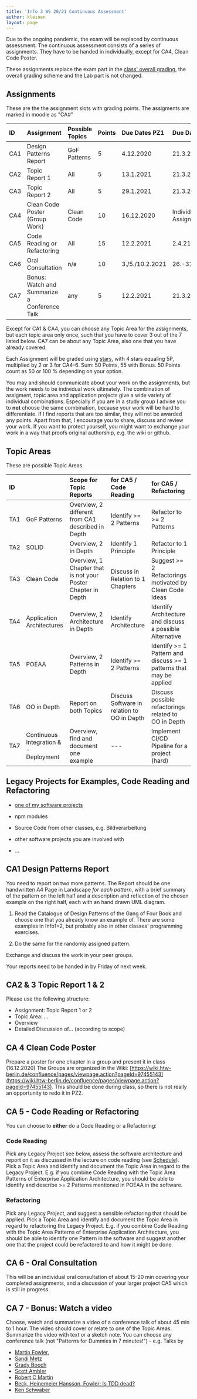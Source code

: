 ```yaml
---
title: 'Info 3 WS 20/21 Continuous Assessment'
author: kleinen
layout: page
---
```


Due to the ongoing pandemic, the exam will be replaced by continuous assessment.
The continuous assessment consists of a series of assignments. They have to be
handed in individually, except for CA4, Clean Code Poster.

These assignments replace the exam part in the [class' overall grading](../#grades),
the overall grading scheme and the Lab part is not changed.


##  Assignments

These are the the assignment slots with grading points. The assigments are marked in moodle as "CA#"

| ID  | Assignment                                   | Possible Topics | Points | Due Dates PZ1   | Due Dates PZ2         |
|:----|:---------------------------------------------|:----------------|:-------|:----------------|:----------------------|
| CA1 | Design Patterns Report                       | GoF Patterns    | 5      | 4.12.2020       | 21.3.21               |
| CA2 | Topic Report 1                               | All             | 5      | 13.1.2021       | 21.3.21               |
| CA3 | Topic Report 2                               | All             | 5      | 29.1.2021       | 21.3.21               |
| CA4 | Clean Code Poster (Group Work)               | Clean Code      | 10     | 16.12.2020      | Individual Assignment |
| CA5 | Code Reading or Refactoring                  | All             | 15     | 12.2.2021       | 2.4.21                |
| CA6 | Oral Consultation                            | n/a             | 10     | 3./5./10.2.2021 | 26.-31.3.2021         |
| CA7 | Bonus: Watch and Summarize a Conference Talk | any             | 5      | 12.2.2021       | 21.3.21               |

Except for CA1 & CA4, you can choose any Topic Area for the assignments, but each topic area only once, such that you
have to cover 3 out of the 7 listed below. CA7 can be about any Topic Area, also one that you have already covered.

Each Assignment will be graded using [stars](/studies/grading/guideline/#star-gradings-for-exercises), with 4 stars equaling 5P, multiplied by 2 or 3 for CA4-6.
Sum: 50 Points, 55 with Bonus. 50 Points count as 50 or 100 % depending on your option.

You may and should communicate about your work on the assignments, but the work needs to be individual work ultimately.
The combination of assigment, topic area and application projects give a wide variety of individual
combinations. Especially if you are in a study group I advise you to **not** choose the same combination, because your
work will be hard to differentiate. If I find reports that are too similar, they
will not be awarded any points.
Apart from that, I encourage you to share, discuss and review your work. If
you want to protect yourself, you might want to exchange your work in a way that
proofs original authorship, e.g. the wiki or github.

## Topic Areas

These are possible Topic Areas.

| ID  |                                       | Scope for  Topic Reports                                     | for CA5 / Code Reading                      | for CA5 / Refactoring                                               |
|:----|:--------------------------------------|:-------------------------------------------------------------|:--------------------------------------------|:--------------------------------------------------------------------|
| TA1 | GoF Patterns                          | Overview, 2 different from CA1 described in Depth            | Identify >= 2 Patterns                      | Refactor to >= 2 Patterns                                           |
| TA2 | SOLID                                 | Overview, 2 in Depth                                         | Identify 1 Principle                        | Refactor to 1 Principle                                             |
| TA3 | Clean Code                            | Overview, 1 Chapter that is not your Poster Chapter in Depth | Discuss in Relation to 1 Chapters           | Suggest >= 2 Refactorings motivated by Clean Code Ideas             |
| TA4 | Application Architectures             | Overview, 2 Architecture in Depth                            | Identify Architecture                       | Identify Architecture and discuss a possible Alternative            |
| TA5 | POEAA                                 | Overview, 2 Patterns in Depth                                | Identify >= 2 Patterns                      | Identify >= 1 Pattern and discuss >= 1 patterns that may be applied |
| TA6 | OO in Depth                           | Report on both Topics                                        | Discuss Software in relation to OO in Depth | Discuss possible refactorings related to OO in Depth                |
| TA7 | Continuous Integration & - Deployment | Overview, find and document one example                      | ---                                         | Implement CI/CD Pipeline for a project (hard)                       |

## Legacy Projects for Examples, Code Reading and Refactoring

* [one of my software projects](/software_projects)
* npm modules
* Source Code from other classes, e.g. Bildverarbeitung
* other software projects you are involved with

* ...

## CA1 Design Patterns Report

You need to report on two more patterns. The Report should be one handwritten A4 Page in Landscape *for each pattern*, with a brief summary of the pattern on the left half and a description and reflection of the chosen example on the right half, each with an hand drawn UML diagram.

1) Read the Catalogue of Design Patterns of the Gang of Four Book and choose one that you already know an example of. There are some examples in Info1+2, but probably also in other classes' programming exercises.

2) Do the same for the randomly assigned pattern.

Exchange and discuss the work in your peer groups.

Your reports need to be handed in by Friday of next week.

## CA2 & 3 Topic Report 1 & 2

Please use the following structure:

* Assignment: Topic Report 1 or 2
* Topic Area: ...
* Overview
* Detailed Discussion of... (according to scope)

## CA 4 Clean Code Poster

Prepare a poster for one chapter in a group and present it in class (16.12.2020) The Groups are organized in the Wiki: [https://wiki.htw-berlin.de/confluence/pages/viewpage.action?pageId=97455143](https://wiki.htw-berlin.de/confluence/pages/viewpage.action?pageId=97455143). This should be done during class, so there is not really an opportunity to redo it in PZ2.

## CA 5 - Code Reading or Refactoring
You can choose to **either** do a Code Reading or a Refactoring:

### Code Reading

Pick any Legacy Project see below, assess the software architecture and report on it as discussed in the lecture on code reading (see [Schedule](../schedule)).
Pick a Topic Area and identify and document the Topic Area in regard to the Legacy Project.
E.g. if you combine Code Reading with the Topic Area Patterns of Enterprise Application Architecture, you should be able to identify and describe >= 2 Patterns mentioned in POEAA in the software.

### Refactoring

Pick any Legacy Project, and suggest a sensible refactoring that should be applied.
Pick a Topic Area and identify and document the Topic Area in regard to refactoring the Legacy Project.
E.g. if you combine Code Reading with the Topic Area Patterns of Enterprise Application Architecture, you should be able to identify one Pattern in the software and suggest another one that the project could be refactored to and how it might be done.

## CA 6 - Oral Consultation

This will be an individual oral consultation of about 15-20 min covering your completed assignments,
and a discussion of your larger project CA5 which is still in progress.

## CA 7 - Bonus: Watch a video

Choose, watch and summarize a video of a conference talk of about 45 min to 1 hour.
The video should cover or relate to one of the Topic Areas.
Summarize the video with text or a sketch note. You can choose any conference
talk (not "Patterns for Dummies in 7 minutes!") -  e.g. Talks by

* [Martin Fowler](https://www.youtube.com/results?search_query=martin+fowler),
* [Sandi Metz](https://www.youtube.com/results?search_query=sandy+metz)
* [Grady Booch](https://www.youtube.com/results?search_query=grady+booch)
* [Scott Ambler](https://www.youtube.com/results?search_query=scott+ambler)
* [Robert C Martin](https://www.youtube.com/results?search_query=robert+c+martin)
* [Beck, Heinemeier Hansson, Fowler: Is TDD dead?](https://martinfowler.com/articles/is-tdd-dead/)
* [Ken Schwaber](https://www.youtube.com/results?search_query=ken+schwaber)
